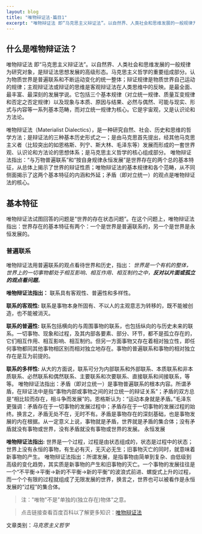 ```yaml
---
layout: blog
title: "唯物辩证法-篇目1"
excerpt: "唯物辩证法 即“马克思主义辩证法”。以自然界、人类社会和思维发展的一般规律为研究对象，是辩证法思想发展的高级形态。"
---
```


## 什么是唯物辩证法？

唯物辩证法 即“马克思主义辩证法”。以自然界、人类社会和思维发展的一般规律为研究对象，是辩证法思想发展的高级形态。马克思主义哲学的重要组成部分。认为物质世界是普遍联系和不断运动变化的统一整体；辩证规律是物质世界自己运动的规律；主观辩证法或辩证的思维是客观辩证法在人类思维中的反映。是最全面、最丰富、最深刻的发展学说。它包括三个基本规律（对立统一规律、质量互变规律和否定之否定规律）以及现象与本质、原因与结果、必然与偶然、可能与现实、形式与内容等一系列基本范畴，而对立统一规律为核心。它是宇宙观，又是认识论和方法论。

唯物辩证法（Materialist Dialectics），是一种研究自然、社会、历史和思维的哲学方法；是辩证法的三种基本历史形式之一；是由马克思首先提出，经其他马克思主义者（比较突出的如恩格斯、列宁、斯大林、毛泽东等）发展而形成的一套世界观、认识论和方法论的思想体系；是马克思主义哲学的核心组成部分。
唯物辩证法指出：“与万物普遍联系”和“按自身规律永恒发展”是世界存在的两个总的基本特征，从总体上揭示了世界的辩证性质；唯物辩证法的基本规律和各个范畴，从不同侧面揭示了这两个基本特征的内涵和外延；矛盾（即对立统一）的观点是唯物辩证法的核心。

## 基本特征

唯物辩证法试图回答的问题是“世界的存在状态问题”。在这个问题上，唯物辩证法指出：世界存在的基本特征有两个：一个是世界是普遍联系的，另一个是世界是永恒发展的。

### 普遍联系

唯物辩证法用普遍联系的观点看待世界和历史，指出： _世界是一个有机的整体，世界上的一切事物都处于相互影响、相互作用、相互制约之中，**反对以片面或孤立的观点看问题**。_

**唯物辩证法指出：** 联系具有客观性、普遍性和多样性。

**联系的客观性:** 联系是事物本身所固有、不以人的主观意志为转移的，既不能被创造，也不能被消灭。

**联系的普遍性:** 联系包括横向的与周围事物的联系，也包括纵向的与历史未来的联系。一切事物、现象和过程，及其内部各要素、部分、环节，都不是孤立存在的，它们相互作用、相互影响、相互制约。但另一方面事物又存在着相对独立性，即任何事物都同其他事物相区别而相对独立地存在。事物的普遍联系和事物的相对独立存在是互为前提的。

**联系的多样性:** 从大的方面说，联系可分为内部联系和外部联系、本质联系和非本质联系、必然联系和偶然联系、主要联系和次要联系、直接联系和间接联系，等等。
唯物辩证法指出：矛盾（即对立统一）是事物普遍联系的根本内容。所谓矛盾，在辩证法中是指“事物内部或事物之间的对立统一的辩证关系”；矛盾的双方总是“相比较而存在，相斗争而发展”的。恩格斯认为：“运动本身就是矛盾。”毛泽东更强调：矛盾存在于一切事物的发展过程中；矛盾存在于一切事物的发展过程的始终。换言之，矛盾无处不在，无时不有。矛盾是事物存在的深刻基础，也是事物发展的内在根据。从一定意义上说，事物就是矛盾，世界就是矛盾的集合体；没有矛盾就没有事物或世界，没有矛盾就没有事物或世界的发展。
永恒发展

**唯物辩证法指出:**  世界是一个过程，过程是由状态组成的，状态是过程中的状态；世界上没有永恒的事物，有生必有灭，无灭必无生；旧事物灭亡的同时，就意味着新事物的产生。
唯物辩证法指出：所谓发展，是指事物由简单到复杂、由低级到高级的变化趋势，其实质是新事物的产生和旧事物的灭亡。一个事物的发展往往是一个“不平衡→平衡→新的不平衡→新的平衡”的波浪式前进、螺旋式上升的过程，而一个个有限的过程就组成了无限发展的世界，换言之，世界也可以被看作是永恒发展的“过程”的集合体。

> 注："唯物"不是"单独的(独立存在)物体"之意。

> 点击链接查看百度百科以了解更多知识：[唯物辩证法](https://baike.baidu.com/item/%E5%94%AF%E7%89%A9%E8%BE%A9%E8%AF%81%E6%B3%95/719434)

文章类别：*马克思主义哲学*